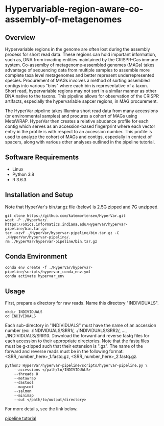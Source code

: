 # Hypervariable-region-aware-co-assembly-of-metagenomes


## Overview


Hypervariable regions in the genome are often lost during the assembly process for short read data. These regions can hold important information, such as, DNA from invading entities maintained by the CRISPR-Cas immune system. Co-assemlby of metagenome-assembled genomes (MAGs) takes advantage of sequencing data from multiple samples to assemble more complete taxa level metagenomes and better represent underrepresented species. Procurement of MAGs involves a method of sorting assembled contigs into various "bins" where each bin is representative of a taxon. Short read, hypervariable regions may not sort in a similar manner as other DNA native to the taxons. This pipeline allows for observation of the CRISPR artifacts, especially the hypervariable sapcer regions, in MAG procurement. 

The HyperVar pipeline takes Illumina short read data from many accessions (or environmental samples) and procures a cohort of MAGs using MetaWRAP. HyperVar then creates a relative abudance profile for each contig which serves as an accession-based fingerprint where each vector entry in the profile is with respect to an accession number. This profile is used to analyze the cohort of MAGs and contigs, especially in context of spacers, along with various other analyses outlined in the pipeline tutorial. 


## Software Requirements 


- Linux 
- Python 3.8
- R 3.6.3


## Installation and Setup


Note that HyperVar's bin.tar.gz file (below) is 2.5G zipped and 7G unzipped.

```
git clone https://github.com/katemortensen/HyperVar.git
wget -P ./HyperVar/. https://omics.informatics.indiana.edu/HyperVar/hypervar-pipeline/bin.tar.gz
tar -xzvf ./HyperVar/hypervar-pipeline/bin.tar.gz -C ./HyperVar/hypervar-pipeline/.
rm ./HyperVar/hypervar-pipeline/bin.tar.gz
```

## Conda Environment


```
conda env create -f ./HyperVar/hypervar-pipeline/scripts/hypervar_conda_env.yml 
conda activate hypervar_env
```


## Usage

First, prepare a directory for raw reads. Name this directory "INDIVIDUALS".

```
mkdir INDIVIDUALS
cd INDIVIDUALS
```

Each sub-directory in "INDIVIDUALS" must have the name of an accession number (ex: ./INDIVIDUALS/SRR1/, ./INDIVIDUALS/SRR2/, ..., ./INDIVIDUALS/SRR10. Download the forward and reverse fastq files for each accession to their appropriate directories. Note that the fastq files must be g-zipped such that their extension is ".gz". The name of the forward and reverse reads must be in the following format: <SRR_number_here>_1.fastq.gz, <SRR_number_here>_2.fastq.gz. 

```
python3 HyperVar/hypervar-pipeline/scripts/hypervar-pipeline.py \
	--accessions </path/to/INDIVIDUALS>
	--threads 8
	--metawrap 	
	--dastool	
	--magscot	
	--salmon
	--minimap
	--out </path/to/output/directory>
```


For more details, see the link below.

[pipeline tutorial](https://github.com/katemortensen/HyperVar/blob/main/PIPELINE_TUTORIAL.md)


